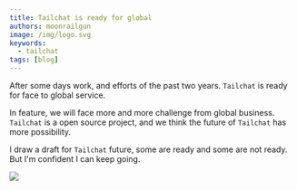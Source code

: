 ```yaml
---
title: Tailchat is ready for global
authors: moonrailgun
image: /img/logo.svg
keywords:
  - tailchat
tags: [blog]
---
```


After some days work, and efforts of the past two years. `Tailchat` is ready for face to global service.

In feature, we will face more and more challenge from global business. `Tailchat` is a open source project, and we think the future of `Tailchat` has more possibility.

I draw a draft for `Tailchat` future, some are ready and some are not ready. But I'm confident I can keep going.

![](/img/intro/connect-apps.excalidraw.svg)
